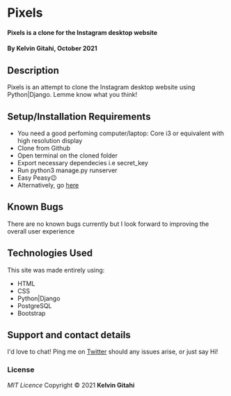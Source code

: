 # Pixels

#### Pixels is a clone for the Instagram desktop website

#### By **Kelvin Gitahi, October 2021**

## Description

Pixels is an attempt to clone the Instagram desktop website using Python|Django. Lemme know what you think!

## Setup/Installation Requirements

- You need a good perfoming computer/laptop: Core i3 or equivalent with high resolution display
- Clone from Github
- Open terminal on the cloned folder
- Export necessary dependecies i.e secret_key
- Run python3 manage.py runserver
- Easy Peasy😉
- Alternatively, go [here](https://pixels-instagram.herokuapp.com/)

## Known Bugs

There are no known bugs currently but I look forward to improving the overall user experience

## Technologies Used

This site was made entirely using:

- HTML
- CSS
- Python|Django
- PostgreSQL
- Bootstrap

## Support and contact details

I'd love to chat! Ping me on [Twitter](https://twitter.com/kevocb) should any issues arise, or just say Hi!

### License

_MIT Licence_
Copyright &copy; 2021 **Kelvin Gitahi**
